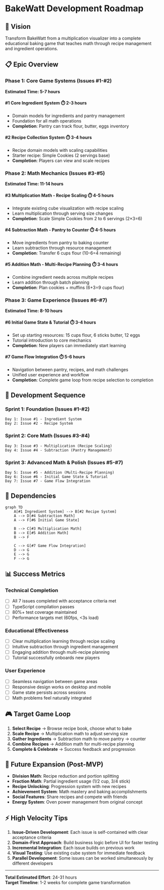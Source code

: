 # BakeWatt Development Roadmap

## 🎯 Vision
Transform BakeWatt from a multiplication visualizer into a complete educational baking game that teaches math through recipe management and ingredient operations.

## 📋 Epic Overview

### Phase 1: Core Game Systems (Issues #1-#2)
**Estimated Time: 5-7 hours**

#### #1 Core Ingredient System ⏱️ 2-3 hours
- Domain models for ingredients and pantry management
- Foundation for all math operations
- **Completion**: Pantry can track flour, butter, eggs inventory

#### #2 Recipe Collection System ⏱️ 3-4 hours  
- Recipe domain models with scaling capabilities
- Starter recipe: Simple Cookies (2 servings base)
- **Completion**: Players can view and scale recipes

### Phase 2: Math Mechanics (Issues #3-#5)
**Estimated Time: 11-14 hours**

#### #3 Multiplication Math - Recipe Scaling ⏱️ 4-5 hours
- Integrate existing cube visualization with recipe scaling
- Learn multiplication through serving size changes
- **Completion**: Scale Simple Cookies from 2 to 6 servings (2×3=6)

#### #4 Subtraction Math - Pantry to Counter ⏱️ 4-5 hours
- Move ingredients from pantry to baking counter
- Learn subtraction through resource management
- **Completion**: Transfer 6 cups flour (10-6=4 remaining)

#### #5 Addition Math - Multi-Recipe Planning ⏱️ 3-4 hours
- Combine ingredient needs across multiple recipes
- Learn addition through batch planning
- **Completion**: Plan cookies + muffins (6+3=9 cups flour)

### Phase 3: Game Experience (Issues #6-#7)
**Estimated Time: 8-10 hours**

#### #6 Initial Game State & Tutorial ⏱️ 3-4 hours
- Set up starting resources: 15 cups flour, 6 sticks butter, 12 eggs
- Tutorial introduction to core mechanics
- **Completion**: New players can immediately start learning

#### #7 Game Flow Integration ⏱️ 5-6 hours
- Navigation between pantry, recipes, and math challenges
- Unified user experience and workflow
- **Completion**: Complete game loop from recipe selection to completion

## 🚀 Development Sequence

### Sprint 1: Foundation (Issues #1-#2)
```
Day 1: Issue #1 - Ingredient System
Day 2: Issue #2 - Recipe System
```

### Sprint 2: Core Math (Issues #3-#4)  
```
Day 3: Issue #3 - Multiplication (Recipe Scaling)
Day 4: Issue #4 - Subtraction (Pantry Management)
```

### Sprint 3: Advanced Math & Polish (Issues #5-#7)
```
Day 5: Issue #5 - Addition (Multi-Recipe Planning)
Day 6: Issue #6 - Initial Game State & Tutorial
Day 7: Issue #7 - Game Flow Integration
```

## 🔄 Dependencies

```mermaid
graph TD
    A[#1 Ingredient System] --> B[#2 Recipe System]
    A --> D[#4 Subtraction Math]
    A --> F[#6 Initial Game State]
    
    B --> C[#3 Multiplication Math]
    B --> E[#5 Addition Math]
    B --> F
    
    C --> G[#7 Game Flow Integration]
    D --> G
    E --> G
    F --> G
```

## 📊 Success Metrics

### Technical Completion
- [ ] All 7 issues completed with acceptance criteria met
- [ ] TypeScript compilation passes
- [ ] 80%+ test coverage maintained
- [ ] Performance targets met (60fps, <3s load)

### Educational Effectiveness  
- [ ] Clear multiplication learning through recipe scaling
- [ ] Intuitive subtraction through ingredient management
- [ ] Engaging addition through multi-recipe planning
- [ ] Tutorial successfully onboards new players

### User Experience
- [ ] Seamless navigation between game areas
- [ ] Responsive design works on desktop and mobile
- [ ] Game state persists across sessions
- [ ] Math problems feel naturally integrated

## 🎮 Target Game Loop

1. **Select Recipe** → Browse recipe book, choose what to bake
2. **Scale Recipe** → Multiplication math to adjust serving size
3. **Gather Ingredients** → Subtraction math to move pantry → counter
4. **Combine Recipes** → Addition math for multi-recipe planning
5. **Complete & Celebrate** → Success feedback and progression

## 🔮 Future Expansion (Post-MVP)

- **Division Math**: Recipe reduction and portion splitting
- **Fraction Math**: Partial ingredient usage (1/2 cup, 3/4 stick)
- **Recipe Unlocking**: Progression system with new recipes
- **Achievement System**: Math mastery and baking accomplishments
- **Social Features**: Share recipes and compete with friends
- **Energy System**: Oven power management from original concept

## ⚡ High Velocity Tips

1. **Issue-Driven Development**: Each issue is self-contained with clear acceptance criteria
2. **Domain-First Approach**: Build business logic before UI for faster testing
3. **Incremental Integration**: Each issue builds on previous work
4. **Visual Testing**: Use existing cube system for immediate feedback
5. **Parallel Development**: Some issues can be worked simultaneously by different developers

---

**Total Estimated Effort**: 24-31 hours  
**Target Timeline**: 1-2 weeks for complete game transformation